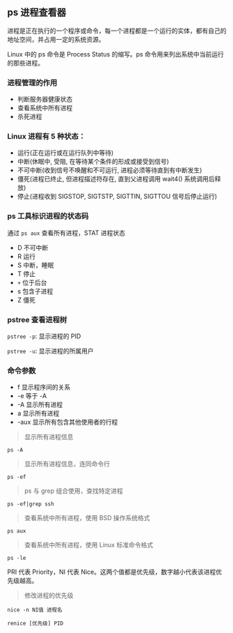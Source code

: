 ## ps 进程查看器

进程是正在执行的一个程序或命令，每一个进程都是一个运行的实体，都有自己的地址空间，并占用一定的系统资源。

Linux 中的 ps 命令是 Process Status 的缩写。ps 命令用来列出系统中当前运行的那些进程。

### 进程管理的作用

* 判断服务器健康状态
* 查看系统中所有进程
* 杀死进程

### Linux 进程有 5 种状态：

* 运行(正在运行或在运行队列中等待)
* 中断(休眠中, 受阻, 在等待某个条件的形成或接受到信号)
* 不可中断(收到信号不唤醒和不可运行, 进程必须等待直到有中断发生)
* 僵死(进程已终止, 但进程描述符存在, 直到父进程调用 wait4() 系统调用后释放)
* 停止(进程收到 SIGSTOP, SIGTSTP, SIGTTIN, SIGTTOU 信号后停止运行)

### ps 工具标识进程的状态码

通过 `ps aux` 查看所有进程，STAT 进程状态

* D 不可中断
* R 运行
* S 中断，睡眠
* T 停止
* `+` 位于后台
* s 包含子进程
* Z 僵死

### pstree 查看进程树

`pstree -p`: 显示进程的 PID

`pstree -u`: 显示进程的所属用户

### 命令参数

* f 显示程序间的关系
* -e 等于 -A
* -A 显示所有进程
* a 显示所有进程
* -aux 显示所有包含其他使用者的行程

> 显示所有进程信息

`ps -A`

> 显示所有进程信息，连同命令行

`ps -ef`

> ps 与 grep 组合使用，查找特定进程

`ps -ef|grep ssh` 

> 查看系统中所有进程，使用 BSD 操作系统格式

`ps aux`

> 查看系统中所有进程，使用 Linux 标准命令格式

`ps -le`

PRI 代表 Priority，NI 代表 Nice。这两个值都是优先级，数字越小代表该进程优先级越高。

> 修改进程的优先级

`nice -n NI值 进程名`

`renice [优先级] PID`
